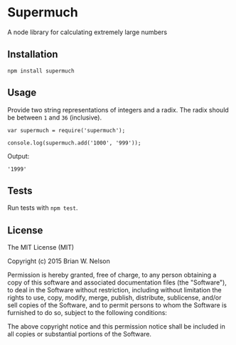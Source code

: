 # Supermuch

A node library for calculating extremely large numbers

Installation
------------

    npm install supermuch

Usage
-----

Provide two string representations of integers and a radix. The radix should be between `1` and `36` (inclusive).

    var supermuch = require('supermuch');

    console.log(supermuch.add('1000', '999'));

Output:

    '1999'

Tests
-----

Run tests with `npm test`.


License
-------

The MIT License (MIT)

Copyright (c) 2015 Brian W. Nelson

Permission is hereby granted, free of charge, to any person obtaining a copy
of this software and associated documentation files (the "Software"), to deal
in the Software without restriction, including without limitation the rights
to use, copy, modify, merge, publish, distribute, sublicense, and/or sell
copies of the Software, and to permit persons to whom the Software is
furnished to do so, subject to the following conditions:

The above copyright notice and this permission notice shall be included in
all copies or substantial portions of the Software.
